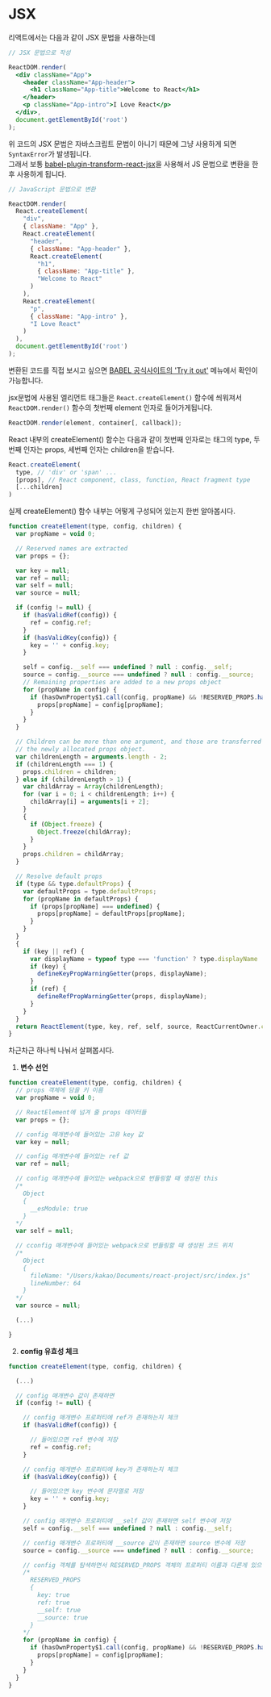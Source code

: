 # JSX

리액트에서는 다음과 같이 JSX 문법을 사용하는데

```jsx
// JSX 문법으로 작성

ReactDOM.render(
  <div className="App">
    <header className="App-header">
      <h1 className="App-title">Welcome to React</h1>
    </header>
    <p className="App-intro">I Love React</p>
  </div>,
  document.getElementById('root')
);
```

위 코드의 JSX 문법은 자바스크립트 문법이 아니기 때문에 그냥 사용하게 되면 `SyntaxError`가 발생됩니다.  
그래서 보통 [babel-plugin-transform-react-jsx](https://babeljs.io/docs/en/babel-plugin-transform-react-jsx)을 사용해서 JS 문법으로 변환을 한 후 사용하게 됩니다.  

```jsx
// JavaScript 문법으로 변환

ReactDOM.render(
  React.createElement(
    "div",
    { className: "App" },
    React.createElement(
      "header",
      { className: "App-header" },
      React.createElement(
        "h1",
        { className: "App-title" },
        "Welcome to React"
      )
    ),
    React.createElement(
      "p",
      { className: "App-intro" },
      "I Love React"
    )
  ),
  document.getElementById('root')
);
```

변환된 코드를 직접 보시고 싶으면 [BABEL 공식사이트의 'Try it out'](https://babeljs.io/repl#?babili=false&browsers=&build=&builtIns=false&spec=false&loose=false&code_lz=EoUwhgxgLgIg8gWQHQCcQDsAmIUAoBQABIQDyYCWAboRADZgDODAcmALYgC8ARAIIAO_bgD4ixUgAtw2FDXpNWHHgP4BaKWBkix4yQEY5jFuy59BqqOSi0QIgOohaEAPYdCUZ4VCQoJAPQSeqK6_hoyweIk_IYKJsrm5OhQKM4iAJKEADLOlCBe4ND-_BH-FJTCADRimM4QAK4cSUgA5iBQAKI2jVAAQgCeaZi4AOQpzlDDAJT4kwDcQA&debug=false&forceAllTransforms=false&shippedProposals=false&circleciRepo=&evaluate=false&fileSize=false&timeTravel=false&sourceType=module&lineWrap=true&presets=es2015%2Creact%2Cstage-2&prettier=false&targets=&version=6.26.0&envVersion=) 메뉴에서 확인이 가능합니다.  

jsx문법에 사용된 엘리먼트 태그들은 `React.createElement()` 함수에 씌워져서 `ReactDOM.render()` 함수의 첫번째 element 인자로 들어가게됩니다.  

```js
ReactDOM.render(element, container[, callback]);
```

React 내부의 createElement() 함수는 다음과 같이 첫번째 인자로는 태그의 type, 두번째 인자는 props, 세번째 인자는 children을 받습니다.  

```js
React.createElement(
  type, // 'div' or 'span' ...
  [props], // React component, class, function, React fragment type
  [...children]
)
```

실제 createElement() 함수 내부는 어떻게 구성되어 있는지 한번 알아봅시다.

```js
function createElement(type, config, children) {
  var propName = void 0;

  // Reserved names are extracted
  var props = {};

  var key = null;
  var ref = null;
  var self = null;
  var source = null;

  if (config != null) {
    if (hasValidRef(config)) {
      ref = config.ref;
    }
    if (hasValidKey(config)) {
      key = '' + config.key;
    }

    self = config.__self === undefined ? null : config.__self;
    source = config.__source === undefined ? null : config.__source;
    // Remaining properties are added to a new props object
    for (propName in config) {
      if (hasOwnProperty$1.call(config, propName) && !RESERVED_PROPS.hasOwnProperty(propName)) {
        props[propName] = config[propName];
      }
    }
  }

  // Children can be more than one argument, and those are transferred onto
  // the newly allocated props object.
  var childrenLength = arguments.length - 2;
  if (childrenLength === 1) {
    props.children = children;
  } else if (childrenLength > 1) {
    var childArray = Array(childrenLength);
    for (var i = 0; i < childrenLength; i++) {
      childArray[i] = arguments[i + 2];
    }
    {
      if (Object.freeze) {
        Object.freeze(childArray);
      }
    }
    props.children = childArray;
  }

  // Resolve default props
  if (type && type.defaultProps) {
    var defaultProps = type.defaultProps;
    for (propName in defaultProps) {
      if (props[propName] === undefined) {
        props[propName] = defaultProps[propName];
      }
    }
  }
  {
    if (key || ref) {
      var displayName = typeof type === 'function' ? type.displayName || type.name || 'Unknown' : type;
      if (key) {
        defineKeyPropWarningGetter(props, displayName);
      }
      if (ref) {
        defineRefPropWarningGetter(props, displayName);
      }
    }
  }
  return ReactElement(type, key, ref, self, source, ReactCurrentOwner.current, props);
}
```

차근차근 하나씩 나눠서 살펴봅시다.  

1. **변수 선언**

```js
function createElement(type, config, children) {
  // props 객체에 담을 키 이름
  var propName = void 0;

  // ReactElement에 넘겨 줄 props 데이터들
  var props = {};

  // config 매개변수에 들어있는 고유 key 값
  var key = null;

  // config 매개변수에 들어있는 ref 값
  var ref = null;

  // config 매개변수에 들어있는 webpack으로 번들링할 때 생성된 this
  /*
    Object
    {
      __esModule: true
    }
  */
  var self = null;

  // cconfig 매개변수에 들어있는 webpack으로 번들링할 때 생성된 코드 위치
  /*
    Object
    {
      fileName: "/Users/kakao/Documents/react-project/src/index.js"
      lineNumber: 64
    }
  */
  var source = null;

  (...)

}
```

2. **config 유효성 체크**

```js
function createElement(type, config, children) {

  (...)

  // config 매개변수 값이 존재하면
  if (config != null) {

    // config 매개변수 프로퍼티에 ref가 존재하는지 체크
    if (hasValidRef(config)) {

      // 들어있으면 ref 변수에 저장
      ref = config.ref;
    }

    // config 매개변수 프로퍼티에 key가 존재하는지 체크
    if (hasValidKey(config)) {

      // 들어있으면 key 변수에 문자열로 저장
      key = '' + config.key;
    }

    // config 매개변수 프로퍼티에 __self 값이 존재하면 self 변수에 저장
    self = config.__self === undefined ? null : config.__self;

    // config 매개변수 프로퍼티에 __source 값이 존재하면 source 변수에 저장
    source = config.__source === undefined ? null : config.__source;

    // config 객체를 탐색하면서 RESERVED_PROPS 객체의 프로퍼티 이름과 다른게 있으면 별도로 props 객체에 저장
    /*
      RESERVED_PROPS
      {
        key: true
        ref: true
        __self: true
        __source: true
      }
    */
    for (propName in config) {
      if (hasOwnProperty$1.call(config, propName) && !RESERVED_PROPS.hasOwnProperty(propName)) {
        props[propName] = config[propName];
      }
    }
  }
}
```

